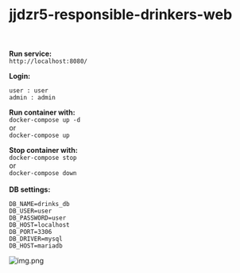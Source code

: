 # jjdzr5-responsible-drinkers-web<br/><br/>

**Run service:<br>**
```http://localhost:8080/```

**Login:<br>**
```
user : user 
admin : admin
```

**Run container with:<br/>**
```docker-compose up -d```<br/>
or<br/>
```docker-compose up ```<br/>


**Stop container with:**<br/>
```docker-compose stop```<br/>
or<br/>
```docker-compose down```
<br/><br/>
**DB settings:<br/>**
```
DB_NAME=drinks_db
DB_USER=user
DB_PASSWORD=user
DB_HOST=localhost
DB_PORT=3306
DB_DRIVER=mysql
DB_HOST=mariadb
```
![img.png](img.png)